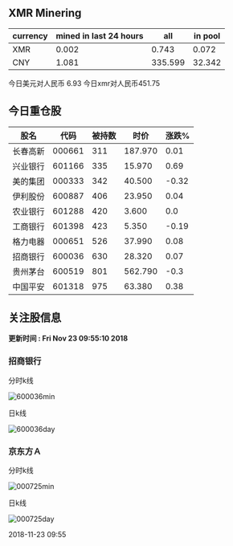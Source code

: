 ## XMR Minering

|currency|mined in last 24 hours|all|in pool|
|---|---|---|---|
|XMR|0.002|0.743|0.072|
|CNY|1.081|335.599|32.342|

今日美元对人民币 6.93	今日xmr对人民币451.75


## 今日重仓股 

|股名|代码|被持数|时价|涨跌%|
|---|---|---|---|---|
|长春高新|000661|311|187.970|0.01|
|兴业银行|601166|335|15.970|0.69|
|美的集团|000333|342|40.500|-0.32|
|伊利股份|600887|406|23.950|0.04|
|农业银行|601288|420|3.600|0.0|
|工商银行|601398|423|5.350|-0.19|
|格力电器|000651|526|37.990|0.08|
|招商银行|600036|630|28.320|0.07|
|贵州茅台|600519|801|562.790|-0.3|
|中国平安|601318|975|63.380|0.38|

## 关注股信息
**更新时间 : Fri Nov 23 09:55:10 2018**
### 招商银行 
分时k线

![600036min](http://image.sinajs.cn/newchart/min/n/sh600036.gif)

日k线

![600036day](http://image.sinajs.cn/newchart/daily/n/sh600036.gif)

### 京东方Ａ 
分时k线

![000725min](http://image.sinajs.cn/newchart/min/n/sz000725.gif)

日k线

![000725day](http://image.sinajs.cn/newchart/daily/n/sz000725.gif)

2018-11-23 09:55